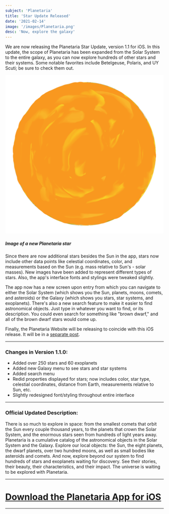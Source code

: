 ```yaml
---
subject: 'Planetaria'
title: 'Star Update Released'
date: '2021-02-14'
image: '/images/Planetaria.png'
desc: 'Now, explore the galaxy'
---
```


We are now releasing the Planetaria Star Update, version 1.1 for iOS. In this update, the scope of Planetaria has been expanded from the Solar System to the entire galaxy, as you can now explore hundreds of other stars and their systems. Some notable favorites include Betelgeuse, Polaris, and UY Scuti; be sure to check them out. 

<img src="https://github.com/joerup2004/planetaria/blob/main/Images/Objects/Orange2.png?raw=true">

##### Image of a new Planetaria star

Since there are now additional stars besides the Sun in the app, stars now include other data points like celestial coordinates, color, and measurements based on the Sun (e.g. mass relative to Sun's - solar masses). New images have been added to represent different types of stars. Also, the app's interface fonts and stylings were tweaked slightly.

The app now has a new screen upon entry from which you can navigate to either the Solar System (which shows you the Sun, planets, moons, comets, and asteroids) or the Galaxy (which shows you stars, star systems, and exoplanets). There's also a new search feature to make it easier to find astronomical objects. Just type in whatever you want to find, or its description. You could even search for something like "brown dwarf," and all of the brown dwarf stars would come up.

Finally, the Planetaria Website will be releasing to coincide with this iOS release. It will be in a [separate post](./210215-pt-website).

---

### Changes in Version 1.1.0:
* Added over 250 stars and 60 exoplanets
* Added new Galaxy menu to see stars and star systems
* Added search menu
* Redid properties displayed for stars; now includes color, star type, celestial coordinates, distance from Earth, measurements relative to Sun, etc.
* Slightly redesigned font/styling throughout entire interface

---

### Official Updated Description:
There is so much to explore in space: from the smallest comets that orbit the Sun every couple thousand years, to the planets that crown the Solar System, and the enormous stars seen from hundreds of light years away. Planetaria is a cumulative catalog of the astronomical objects in the Solar System and the Galaxy. Explore our local objects: the Sun, the eight planets, the dwarf planets, over two hundred moons, as well as small bodies like asteroids and comets. And now, explore beyond our system to find hundreds of stars and exoplanets waiting for discovery. See their stories, their beauty, their characteristics, and their impact. The universe is waiting to be explored with Planetaria.

---

# [Download the Planetaria App for iOS](https://apps.apple.com/is/app/planetaria/id1546887479)

---

